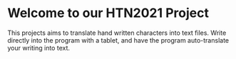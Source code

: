 # Welcome to our HTN2021 Project

This projects aims to translate hand written characters into text files.
Write directly into the program with a tablet, and have the program auto-translate your writing into text.
